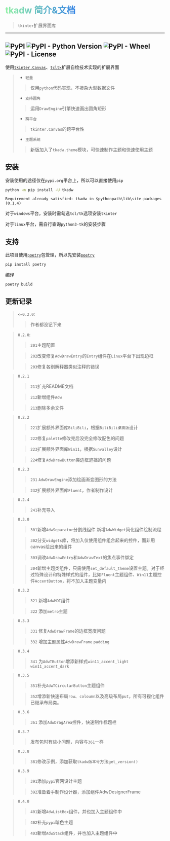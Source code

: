# <span style="background: linear-gradient(to right, #8FF0A4, #3584E4); -webkit-background-clip: text; -webkit-text-fill-color: transparent;">tkadw 简介&文档</span>




> `tkinter`扩展界面库

---

![PyPI](https://img.shields.io/pypi/v/tkadw?logo=python&logoColor=white&label=Version&labelColor=black&color=blue&link=https%3A%2F%2Ftest.pypi.org%2Fproject%2Ftkadw%2F)
![PyPI - Python Version](https://img.shields.io/pypi/pyversions/tkadw?logo=python&logoColor=white&label=Support%20interpreter&labelColor=black)
![PyPI - Wheel](https://img.shields.io/pypi/wheel/tkadw?logo=python&logoColor=white&label=Support%20wheel&labelColor=black&color=blue)
![PyPI - License](https://img.shields.io/pypi/l/tkadw?logo=python&logoColor=white&label=License&labelColor=black&color=blue)
---

使用[`tkinter.Canvas`](https://tkdocs.com/tutorial/canvas.html)、[`tcltk`](https://wiki.tcl-lang.org/)扩展自绘技术实现的扩展界面

> - `轻量`
>> 仅用`python`代码实现，不掺杂大型数据文件
> - `支持圆角`
>> 运用`DrawEngine`引擎快速画出圆角矩形
> - `跨平台`
>> `tkinter.Canvas`的跨平台性
> - `主题系统`
>>  新版加入了`tkadw.theme`模块，可快速制作主题和快速使用主题


## 安装
安装使用的途径仅在`pypi.org`平台上，所以可以直接使用`pip`
```bash
python -m pip install -U tkadw
```
`Requirement already satisfied: tkadw in $pythonpath\lib\site-packages (0.1.4)`

对于`windows`平台，安装时需勾选`tcl/tk`选项安装`tkinter`

对于`linux`平台，需自行查询`python3-tk`的安装步骤


## 支持
此项目使用[`poetry`](https://python-poetry.org/docs/)包管理，所以先安装[`poetry`](https://python-poetry.org/docs/)
```bash
pip install poetry
```
编译
```bash
poetry build
```

## 更新记录
> `<=0.2.0`:
>> 作者都没记下来

> `0.2.0`:
>> `201`主题配置
> 
>> `202`改变修复`AdwDrawEntry`的`Entry`组件在`Linux`平台下出现边框
> 
>> `203`修复各别解释器类似注释的错误

> `0.2.1`
>> `211`扩充README文档
>
>> `212`新增组件`Adw`
> 
>> `213`删除多余文件

> `0.2.2` 
>> `221`扩展额外界面库`BiliBili`，根据`BiliBili桌面版`设计
> 
>> `222`修复`palette`修改完后没完全修改配色的问题
> 
>> `223`扩展额外界面库`Win11`，根据`Sunvalley`设计
> 
>> `224`修复`AdwDrawButton`类边框遮挡的问题

> `0.2.3`
>> `231` `AdwDrawEngine`添加绘画渐变图形的方法
> 
>> `232`扩展额外界面库`Fluent`，作者制作设计

> `0.2.4`
>> `241`补充导入

> `0.3.0`
>> `301`新增`AdwSeparator`分割线组件 新增`AdwWidget`简化组件绘制流程
> 
>> `302`分支`widgets`库，将加入仅使用组件组合起来的控件，而非用canvas绘出来的组件
> 
>> `303`调改`AdwDrawEntry`和`AdwDrawText`的焦点事件绑定
> 
>> `304`新增主题类组件，只需使用`set_default_theme`设置主题。对于经过特殊设计和特殊样式的组件，比如`Fluent`主题组件、`Win11`主题控件`AccentButton`，将不加入主题变量内

> `0.3.2`
>> `321` 新增`AdwMDI`组件
> 
>> `322` 添加`metro`主题

> `0.3.3`
>> `331` 修复`AdwDrawFrame`的边框宽度问题
> 
>> `332` 增加主题属性`AdwDrawFrame` `padding`

> `0.3.4`
>> `341` 为`AdwTButton`增添新样式`win11_accent_light` `win11_accent_dark`

> `0.3.5`
>> `351`补充`AdwTCircularButton`主题组件
> 
>> `352`增添新快速布局`row`、`coloumn`以及高级布局`put`，所有可视化组件已继承布局类。

> `0.3.6`
>> `361` 添加`AdwDragArea`控件，快速制作标题栏

> `0.3.7`
>> 发布包时有些小问题，内容与`361`一样

> `0.3.8`
>> `381`修改示例，添加获取`tkadw版本号`方法`get_version()`

> `0.3.9`
>> `391`添加`pypi`官网设计主题
> 
>> `392`准备着手制作设计器，添加组件AdwDesignerFrame

> `0.4.0`
>> `401`新增`AdwListBox`组件，并也加入主题组件中
>
>> `402`补充`pypi`暗色主题
> 
>> `403`新增`AdwStack`组件，并也加入主题组件中